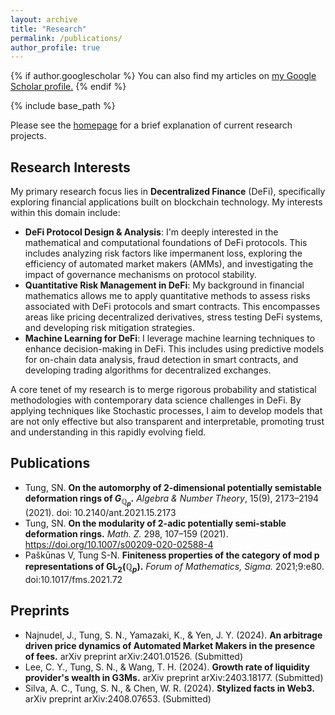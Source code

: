 ```yaml
---
layout: archive
title: "Research"
permalink: /publications/
author_profile: true
---
```


{% if author.googlescholar %}
  You can also find my articles on <u><a href="{{author.googlescholar}}">my Google Scholar profile</a>.</u>
{% endif %}

{% include base_path %}

Please see the [homepage](https://jimmyrisk.github.io/) for a brief explanation of current research projects.

## Research Interests

My primary research focus lies in **Decentralized Finance** (DeFi), specifically exploring financial applications built on blockchain technology. My interests within this domain include:

* **DeFi Protocol Design & Analysis**: I'm deeply interested in the mathematical and computational foundations of DeFi protocols. This includes analyzing risk factors like impermanent loss, exploring the efficiency of automated market makers (AMMs), and investigating the impact of governance mechanisms on protocol stability.
* **Quantitative Risk Management in DeFi**: My background in financial mathematics allows me to apply quantitative methods to assess risks associated with DeFi protocols and smart contracts. This encompasses areas like pricing decentralized derivatives, stress testing DeFi systems, and developing risk mitigation strategies.
* **Machine Learning for DeFi**: I leverage machine learning techniques to enhance decision-making in DeFi. This includes using predictive models for on-chain data analysis, fraud detection in smart contracts, and developing trading algorithms for decentralized exchanges.

A core tenet of my research is to merge rigorous probability and statistical methodologies with contemporary data science challenges in DeFi. By applying techniques like Stochastic processes, I aim to develop models that are not only effective but also transparent and interpretable, promoting trust and understanding in this rapidly evolving field.



## Publications
* Tung, SN. **On the automorphy of 2-dimensional potentially semistable deformation rings of $G_{\mathbb{Q}_p}$.** *Algebra & Number Theory*, 15(9), 2173–2194 (2021). doi: 10.2140/ant.2021.15.2173 
* Tung, SN. **On the modularity of 2-adic potentially semi-stable deformation rings.** *Math. Z.* 298, 107–159 (2021). https://doi.org/10.1007/s00209-020-02588-4
* Paškūnas V, Tung S-N. **Finiteness properties of the category of mod p representations of ${\textrm {GL}}_2 (\mathbb {Q}_{p})$.** *Forum of Mathematics, Sigma.* 2021;9:e80. doi:10.1017/fms.2021.72

## Preprints
* Najnudel, J., Tung, S. N., Yamazaki, K., & Yen, J. Y. (2024). **An arbitrage driven price dynamics of Automated Market Makers in the presence of fees.** arXiv preprint arXiv:2401.01526. (Submitted)
* Lee, C. Y., Tung, S. N., & Wang, T. H. (2024). **Growth rate of liquidity provider's wealth in G3Ms.** arXiv preprint arXiv:2403.18177. (Submitted)
* Silva, A. C., Tung, S. N., & Chen, W. R. (2024). **Stylized facts in Web3.** arXiv preprint arXiv:2408.07653. (Submitted)